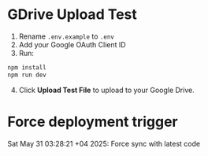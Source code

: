 # GDrive Upload Test

1. Rename `.env.example` to `.env`
2. Add your Google OAuth Client ID
3. Run:
```bash
npm install
npm run dev
```

4. Click **Upload Test File** to upload to your Google Drive.
# Force deployment trigger
Sat May 31 03:28:21 +04 2025: Force sync with latest code
